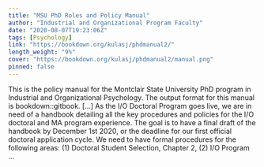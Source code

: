 ```yaml
---
title: "MSU PhD Roles and Policy Manual"
author: "Industrial and Organizational Program Faculty"
date: "2020-08-07T19:23:06Z"
tags: [Psychology]
link: "https://bookdown.org/kulasj/phdmanual2/"
length_weight: "9%"
cover: "https://bookdown.org/kulasj/phdmanual2/manual.png"
pinned: false
---
```


This is the policy manual for the Montclair State University PhD program in Industrial and Organizational Psychology. The output format for this manual is bookdown::gitbook. [...] As the I/O Doctoral Program goes live, we are in need of a handbook detailing all the key procedures and policies for the I/O doctoral and MA program experience. The goal is to have a final draft of the handbook by December 1st 2020, or the deadline for our first official doctoral application cycle. We need to have formal procedures for the following areas: (1) Doctoral Student Selection, Chapter 2, (2) I/O Program ...
